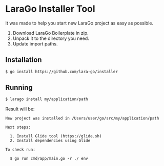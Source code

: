 # LaraGo Installer Tool

It was made to help you start new LaraGo project as easy as possible.

1. Download LaraGo Boilerplate in zip.
1. Unpack it to the directory you need.
1. Update import paths.

## Installation

```bash
$ go install https://github.com/lara-go/installer
```

## Running

```bash
$ larago install my/application/path
```

Result will be:
```
New project was installed in /Users/user/go/src/my/application/path

Next steps:

  1. Install Glide tool (https://glide.sh)
  2. Install dependencies using Glide

To check run:

  $ go run cmd/app/main.go -r ./ env
```
